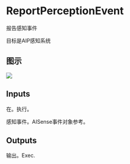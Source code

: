 # ReportPerceptionEvent

报告感知事件

目标是AIP感知系统

## 图示

![]($-20221218-17482206.png)

## Inputs

在。执行。

感知事件。AISense事件对象参考。 

## Outputs

输出。Exec.
